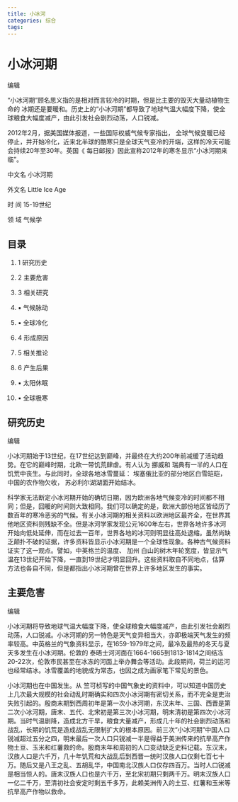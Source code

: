 ```yaml
---
title: 小冰河
categories: 综合
tags: 
---
```

    

#  小冰河期

编辑

“小冰河期”顾名思义指的是相对而言较冷的时期，但是比主要的毁灭大量动植物生命的
冰期还是要暖和。历史上的“小冰河期”都导致了地球气温大幅度下降，使全球粮食大幅度减产，由此引发社会剧烈动荡，人口锐减。

2012年2月，据美国媒体报道，一些国际权威气候专家指出，
全球气候变暖已经停止，并开始冷化，近来北半球的酷寒只是全球天气变冷的开端，这样的冷天可能会持续20年至30年。英国《
每日邮报》因此宣称2012年的寒冬显示“小冰河期来临”。

中文名      小冰河期

外文名      Little Ice Age

时 间      15-19世纪

领 域      气候学

##  目录

  1. 1 研究历史
  2. 2 主要危害
  3. 3 相关研究

  1. ▪ 气候脉动
  2. ▪ 全球冷化
  3. 4 形成原因
  4. 5 相关推论

  1. 6 产生后果
  2. ▪ 太阳休眠
  3. ▪ 全球极寒

##  研究历史

编辑

小冰河期始于13世纪，在17世纪达到巅峰，并最终在大约200年前减缓了活动趋势。在它的巅峰时期，北欧一带饥荒肆虐。有人认为 挪威和
瑞典有一半的人口在饥荒中丧生。与此同时，全球各地冰雪蔓延： 埃塞俄比亚的部分地区白雪皑皑， 中国的农作物欠收， 苏必利尔湖湖面开始结冰。

科学家无法断定小冰河期开始的确切日期，因为欧洲各地气候变冷的时间都不相同；但是，回暖的时间则大致相同。我们可以确定的是，欧洲大部份地区皆经历了数百年的寒冷恶劣的气候。有关小冰河期的相关资料以欧洲地区最齐全，在世界其他地区资料则残缺不全。但是冰河学家发现公元1600年左右，世界各地许多冰河开始向低处延伸，而在过去一百年，世界各地的冰河则明显往高处退缩。虽然尚缺乏颠扑不破的证据，许多资料皆显示小冰河期是一个全球性现象。各种古气候资料证实了这一观点。譬如，中英格兰的温度、
加州
白山的树木年轮宽度，皆显示气温在13世纪开始下降，一直到19世纪才明显回升。这些资料取自不同地点，估算方法也各自不同，但是都指出小冰河期曾在世界上许多地区发生的事实。

##  主要危害

编辑

小冰河期将导致地球气温大幅度下降，使全球粮食大幅度减产，由此引发社会剧烈动荡，人口锐减。小冰河期的另一特色是天气变异相当大，亦即极端天气发生的频率较高。中英格兰的气象资料显示，在1659-1979年之间，最冷及最热的冬天与夏天多发生在小冰河期。伦敦的
泰晤士河河面在1664-1665到1813-1814之间结冻20-22次，伦敦市民甚至在冰冻的河面上举办舞会等活动。此段期间，荷兰的运河也经常结冰。冰雪覆盖的地貌成为常态，也因之成为画家笔下常见的景色。

小冰河期也在中国发生。从
竺可桢写的中国气象史的资料中，可以知道中国历史上几次最大规模的社会动乱时期确实和四次小冰河期有密切关系，而不完全是吏治失败引起的。殷商末期到西周初年是第一次小冰河期，东汉末年、三国、西晋是第二次小冰河期，唐末、五代、北宋初是第三次小冰河期，明末清初是第四次小冰河期。当时气温剧降，造成北方干旱，粮食大量减产，形成几十年的社会剧烈动荡和战乱，长期的饥荒是造成战乱无限制扩大的根本原因。前三次“小冰河期”中国人口锐减超过五分之四，明末最后一次人口只锐减一半是得益于美洲传来的抗旱高产作物土豆、玉米和红薯救的命。殷商末年和周初的人口变动缺乏史料记载。东汉末，汉族人口是六千万，几十年饥荒和大战乱后到西晋一统时汉族人口仅剩七百七十万。随后又是八王之乱、五胡乱华，中国南北汉族人口仅存四百万。当时人口锐减是相当惊人的。唐末汉族人口也是六千万，至北宋初期只剩两千万。明末汉族人口一亿二千万，至清初社会安定时剩五千多万，此赖美洲传入的土豆、红薯和玉米等抗旱高产作物以救命。

